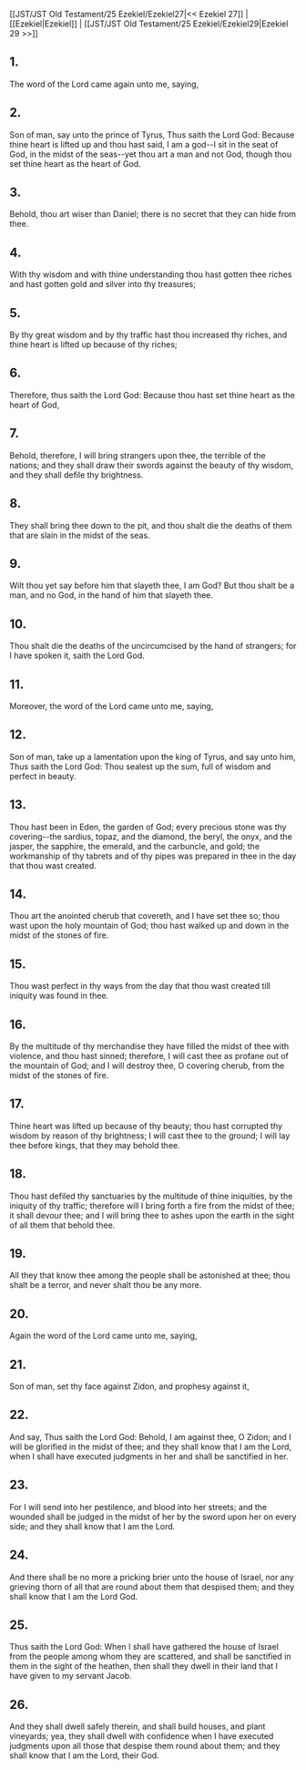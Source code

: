 [[JST/JST Old Testament/25 Ezekiel/Ezekiel27|<< Ezekiel 27]] | [[Ezekiel|Ezekiel]] | [[JST/JST Old Testament/25 Ezekiel/Ezekiel29|Ezekiel 29 >>]]
## 1.
The word of the Lord came again unto me, saying,
## 2.
Son of man, say unto the prince of Tyrus, Thus saith the Lord God: Because thine heart is lifted up and thou hast said, I am a god\--I sit in the seat of God, in the midst of the seas\--yet thou art a man and not God, though thou set thine heart as the heart of God.
## 3.
Behold, thou art wiser than Daniel; there is no secret that they can hide from thee.
## 4.
With thy wisdom and with thine understanding thou hast gotten thee riches and hast gotten gold and silver into thy treasures;
## 5.
By thy great wisdom and by thy traffic hast thou increased thy riches, and thine heart is lifted up because of thy riches;
## 6.
Therefore, thus saith the Lord God: Because thou hast set thine heart as the heart of God,
## 7.
Behold, therefore, I will bring strangers upon thee, the terrible of the nations; and they shall draw their swords against the beauty of thy wisdom, and they shall defile thy brightness.
## 8.
They shall bring thee down to the pit, and thou shalt die the deaths of them that are slain in the midst of the seas.
## 9.
Wilt thou yet say before him that slayeth thee, I am God? But thou shalt be a man, and no God, in the hand of him that slayeth thee.
## 10.
Thou shalt die the deaths of the uncircumcised by the hand of strangers; for I have spoken it, saith the Lord God.
## 11.
Moreover, the word of the Lord came unto me, saying,
## 12.
Son of man, take up a lamentation upon the king of Tyrus, and say unto him, Thus saith the Lord God: Thou sealest up the sum, full of wisdom and perfect in beauty.
## 13.
Thou hast been in Eden, the garden of God; every precious stone was thy covering\--the sardius, topaz, and the diamond, the beryl, the onyx, and the jasper, the sapphire, the emerald, and the carbuncle, and gold; the workmanship of thy tabrets and of thy pipes was prepared in thee in the day that thou wast created.
## 14.
Thou art the anointed cherub that covereth, and I have set thee so; thou wast upon the holy mountain of God; thou hast walked up and down in the midst of the stones of fire.
## 15.
Thou wast perfect in thy ways from the day that thou wast created till iniquity was found in thee.
## 16.
By the multitude of thy merchandise they have filled the midst of thee with violence, and thou hast sinned; therefore, I will cast thee as profane out of the mountain of God; and I will destroy thee, O covering cherub, from the midst of the stones of fire.
## 17.
Thine heart was lifted up because of thy beauty; thou hast corrupted thy wisdom by reason of thy brightness; I will cast thee to the ground; I will lay thee before kings, that they may behold thee.
## 18.
Thou hast defiled thy sanctuaries by the multitude of thine iniquities, by the iniquity of thy traffic; therefore will I bring forth a fire from the midst of thee; it shall devour thee; and I will bring thee to ashes upon the earth in the sight of all them that behold thee.
## 19.
All they that know thee among the people shall be astonished at thee; thou shalt be a terror, and never shalt thou be any more.
## 20.
Again the word of the Lord came unto me, saying,
## 21.
Son of man, set thy face against Zidon, and prophesy against it,
## 22.
And say, Thus saith the Lord God: Behold, I am against thee, O Zidon; and I will be glorified in the midst of thee; and they shall know that I am the Lord, when I shall have executed judgments in her and shall be sanctified in her.
## 23.
For I will send into her pestilence, and blood into her streets; and the wounded shall be judged in the midst of her by the sword upon her on every side; and they shall know that I am the Lord.
## 24.
And there shall be no more a pricking brier unto the house of Israel, nor any grieving thorn of all that are round about them that despised them; and they shall know that I am the Lord God.
## 25.
Thus saith the Lord God: When I shall have gathered the house of Israel from the people among whom they are scattered, and shall be sanctified in them in the sight of the heathen, then shall they dwell in their land that I have given to my servant Jacob.
## 26.
And they shall dwell safely therein, and shall build houses, and plant vineyards; yea, they shall dwell with confidence when I have executed judgments upon all those that despise them round about them; and they shall know that I am the Lord, their God.

